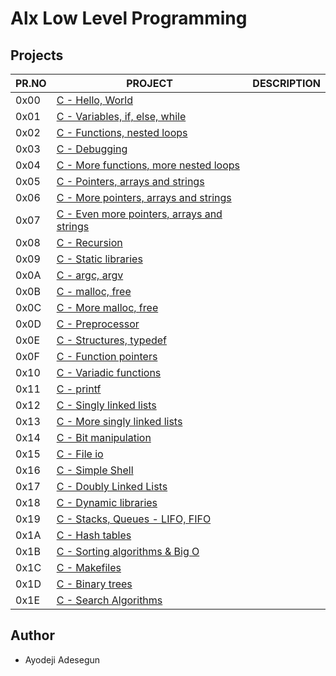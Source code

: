 # Alx Low Level Programming

## Projects

| PR.NO | PROJECT                                                                           | DESCRIPTION |
| ----- | --------------------------------------------------------------------------------- | ----------- |
| 0x00  | [C - Hello, World](./0x00-hello_world)                                            |             |
| 0x01  | [C - Variables, if, else, while](./0x01-variables_if_else_while)                  |             |
| 0x02  | [C - Functions, nested loops](./0x02-functions_nested_loops)                      |             |
| 0x03  | [C - Debugging](./0x03-debugging)                                                 |             |
| 0x04  | [C - More functions, more nested loops](./0x04-more_functions_nested_loops)       |             |
| 0x05  | [C - Pointers, arrays and strings](./0x05-pointers_arrays_strings)                |             |
| 0x06  | [C - More pointers, arrays and strings](./0x06-pointers_arrays_strings)           |             |
| 0x07  | [C - Even more pointers, arrays and strings](./0x07-pointers_arrays_strings)      |             |
| 0x08  | [C - Recursion](./0x08-recursion)                                                 |             |
| 0x09  | [C - Static libraries](./0x09-static_libraries)                                   |             |
| 0x0A  | [C - argc, argv](./0x0A-argc_argv)                                                |             |
| 0x0B  | [C - malloc, free](./0x0B-malloc_free)                                            |             |
| 0x0C  | [C - More malloc, free](./0x0C-more_malloc_free)                                  |             |
| 0x0D  | [C - Preprocessor](./0x0D-preprocessor)                                           |             |
| 0x0E  | [C - Structures, typedef](./0x0E-structures_typedef)                              |             |
| 0x0F  | [C - Function pointers](./0x0F-function_pointers)                                 |             |
| 0x10  | [C - Variadic functions](./0x10-variadic_functions)                               |             |
| 0x11  | [C - printf](https://github.com/MubarekSD/printf)                                 |             |
| 0x12  | [C - Singly linked lists](./0x12-singly_linked_lists)                             |             |
| 0x13  | [C - More singly linked lists](./0x13-more_singly_linked_lists)                   |             |
| 0x14  | [C - Bit manipulation](./0x14-bit_manipulation)                                   |             |
| 0x15  | [C - File io](./0x15-file_io)                                                     |             |
| 0x16  | [C - Simple Shell](https://github.com/MubarekSD/simple_shell)                     |             |
| 0x17  | [C - Doubly Linked Lists](./0x17-doubly_linked_lists)                             |             |
| 0x18  | [C - Dynamic libraries](./0x18-dynamic_libraries)                                 |             |
| 0x19  | [C - Stacks, Queues - LIFO, FIFO](https://github.com/MubarekSD/monty)             |             |
| 0x1A  | [C - Hash tables](./0x1A-hash_tables)                                             |             |
| 0x1B  | [C - Sorting algorithms & Big O](https://github.com/MubarekSD/sorting_algorithms) |             |
| 0x1C  | [C - Makefiles](./0x1C-makefiles)                                                 |             |
| 0x1D  | [C - Binary trees](https://github.com/MubarekSD/binary_trees)                     |             |
| 0x1E  | [C - Search Algorithms](./0x1E-search_algorithms)                                 |             |

## Author

- Ayodeji Adesegun
